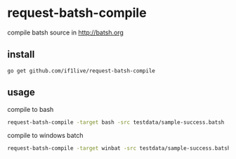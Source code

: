 # request-batsh-compile
compile batsh source in http://batsh.org

## install

```
go get github.com/if1live/request-batsh-compile
```

## usage

compile to bash

```bash
request-batsh-compile -target bash -src testdata/sample-success.batsh
```

compile to windows batch

```bash
request-batsh-compile -target winbat -src testdata/sample-success.batsh
```

